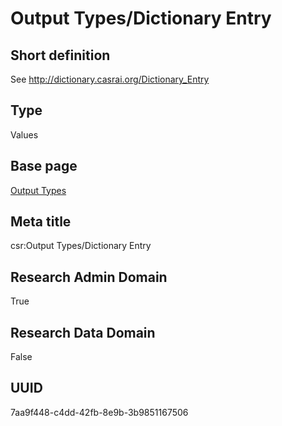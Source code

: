 # Output Types/Dictionary Entry
## Short definition
See http://dictionary.casrai.org/Dictionary_Entry
## Type
Values
## Base page
[Output Types](../../Objects/Output%20Types.md)
## Meta title
csr:Output Types/Dictionary Entry
## Research Admin Domain
True
## Research Data Domain
False
## UUID
7aa9f448-c4dd-42fb-8e9b-3b9851167506
